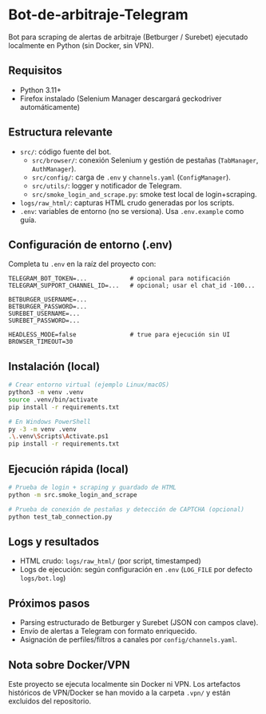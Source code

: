 # Bot-de-arbitraje-Telegram
Bot para scraping de alertas de arbitraje (Betburger / Surebet) ejecutado localmente en Python (sin Docker, sin VPN).

## Requisitos
- Python 3.11+
- Firefox instalado (Selenium Manager descargará geckodriver automáticamente)

## Estructura relevante
- `src/`: código fuente del bot.
  - `src/browser/`: conexión Selenium y gestión de pestañas (`TabManager`, `AuthManager`).
  - `src/config/`: carga de `.env` y `channels.yaml` (`ConfigManager`).
  - `src/utils/`: logger y notificador de Telegram.
  - `src/smoke_login_and_scrape.py`: smoke test local de login+scraping.
- `logs/raw_html/`: capturas HTML crudo generadas por los scripts.
- `.env`: variables de entorno (no se versiona). Usa `.env.example` como guía.

## Configuración de entorno (.env)
Completa tu `.env` en la raíz del proyecto con:

```
TELEGRAM_BOT_TOKEN=...            # opcional para notificación
TELEGRAM_SUPPORT_CHANNEL_ID=...   # opcional; usar el chat_id -100...

BETBURGER_USERNAME=...
BETBURGER_PASSWORD=...
SUREBET_USERNAME=...
SUREBET_PASSWORD=...

HEADLESS_MODE=false               # true para ejecución sin UI
BROWSER_TIMEOUT=30
```

## Instalación (local)
```bash
# Crear entorno virtual (ejemplo Linux/macOS)
python3 -m venv .venv
source .venv/bin/activate
pip install -r requirements.txt

# En Windows PowerShell
py -3 -m venv .venv
.\.venv\Scripts\Activate.ps1
pip install -r requirements.txt
```

## Ejecución rápida (local)
```bash
# Prueba de login + scraping y guardado de HTML
python -m src.smoke_login_and_scrape

# Prueba de conexión de pestañas y detección de CAPTCHA (opcional)
python test_tab_connection.py
```

## Logs y resultados
- HTML crudo: `logs/raw_html/` (por script, timestamped)
- Logs de ejecución: según configuración en `.env` (`LOG_FILE` por defecto `logs/bot.log`)

## Próximos pasos
- Parsing estructurado de Betburger y Surebet (JSON con campos clave).
- Envío de alertas a Telegram con formato enriquecido.
- Asignación de perfiles/filtros a canales por `config/channels.yaml`.

## Nota sobre Docker/VPN
Este proyecto se ejecuta localmente sin Docker ni VPN. Los artefactos históricos de VPN/Docker se han movido a la carpeta `.vpn/` y están excluidos del repositorio.

